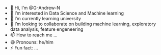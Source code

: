 - 👋 Hi, I’m @G-Andrew-N
- 👀 I’m interested in Data Science and Machine learning
- 🌱 I’m currently learning university
- 💞️ I’m looking to collaborate on building machine learning, exploratory data analysis, feature engeneering
- 📫 How to reach me ...
- 😄 Pronouns: he/him
- ⚡ Fun fact: ...

<!---
G-Andrew-N/G-Andrew-N is a ✨ special ✨ repository because its `README.md` (this file) appears on your GitHub profile.
You can click the Preview link to take a look at your changes.
--->
